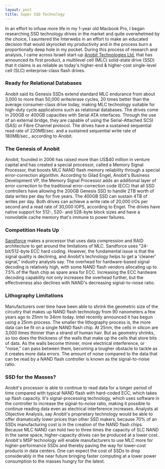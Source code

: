 ```yaml
---
layout: post
title: Super SSD Technology
---
```

<p>In an effort to infuse more life in my 1-year old Macbook Pro, I began researching SSD technology drives in the market and quite overwhelmed by the choice, I sauntered the Interwebs in an effort to make an educated decision that would skyrocket my productivity and in the process burn a proportionally deep hole in my pocket. During this process of research and analysis, I came across Israeli start-up <a href="http://www.anobit.com/">Anobit Technologies Ltd.</a> that has announced its first product, a multilevel cell (MLC) solid-state drive (SSD) that it claims is as reliable as today's higher-end &amp; higher-cost single-level cell (SLC) enterprise-class flash drives.</p>

<h3>Ready for Relational Databases</h3>
<p>Anobit said its Genesis SSDs extend standard MLC endurance from about 3,000 to more than 50,000 write/erase cycles, 20 times better than the average consumer-class drive today, making MLC technology suitable for high-duty cycle applications such as relational databases. The drives come in 200GB or 400GB capacities with Serial ATA interfaces. Through the use of an external bridge, they are capable of using the Serial-Attached SCSI (SAS) or Fibre Channel protocol. The drives have a sustained sequential read rate of 220MB/sec. and a sustained sequential write rate of 180MB/sec., according to Anobit.</p>
<h3>The Genesis of Anobit</h3>
<p>Anobit, founded in 2006 has raised more than US$40 million in venture capital and has created a special processor, called a Memory Signal Processor, that boosts MLC NAND flash memory reliability through a special error-correction algorithm. According to Gilad Engel, Anobit's Business Development VP, the Memory Signal Processor adds an additional layer of error correction to the traditional error-correction code (ECC) that all SSD controllers have allowing the 200GB Genesis SSD to handle 2TB worth of data writes per day for five years. The 400GB SSD can sustain 4TB of writes per day. Both drives can achieve a write rate of 20,000 I/Os per second and a read rate of 30,000 IOPS, according to Engel. The drives have native support for 512-, 520- and 528-byte block sizes and have a nonvolatile cache memory that's immune to power failures.</p>
<h3>Competition Heats Up</h3>
<p><a href="http://www.sandforce.com/">Sandforce</a> makes a processor that uses data compression and RAID architecture to get around the limitations of MLC. Sandforce uses "24-bit/512-byte ECC hard coding. However, the fundamental issue is that the signal quality is declining, and Anobit's technology helps to get a 'cleaner' signal," industry analysts say. The overhead for hardware-based signal decoding is relatively high, with some NAND flash vendors allocating up to 7.5% of the flash chip as spare area for ECC. Increasing the ECC hardware decoding capability not only increases the overhead further, but the effectiveness also declines with NAND's decreasing signal-to-noise ratio.</p>
<h3>Lithography Limitations</h3>
<p>Manufacturers over time have been able to shrink the geometric size of the circuitry that makes up NAND flash technology from 90 nanometers a few years ago to 25nm to 34nm today. Intel recently announced it has begun using a 25nm process. The smaller the lithography process is, the more data can be fit on a single NAND flash chip. At 25nm, the cells in silicon are 3,000 times thinner than a strand of human hair. But as geometry shrinks, so too does the thickness of the walls that make up the cells that store bits of data. As the walls become thinner, more electrical interference, or "noise," can pass between them, becoming a tougher obstacle to tackle as it creates more data errors. The amount of noise compared to the data that can be read by a NAND flash controller is known as the signal-to-noise ratio.</p>
<h3>SSD for the Masses?</h3>
<p>Anobit's processor is able to continue to read data for a longer period of time compared with typical NAND flash with hard-coded ECC, which takes up flash capacity. It's signal-processing technology, which uses software in the controller to increase the signal-to-noise ratio, making it possible to continue reading data even as electrical interference increases. Analysts at Objective Analysis, say Anobit's proprietary technology would be able to offer dramatically lower prices than other SSD makers, because 70% of an SSDs manufacturing cost is in the creation of the NAND flash chips. Because MLC NAND can hold two to three times the capacity of SLC NAND in the same space, higher-capacity drives can be produced at a lower cost. Anobit's MSP technology will enable manufacturers to use MLC more for higher-performance SSDs and thereby paving the way for lower-cost products in data centers. One can expect the cost of SSDs to drop considerably in the near future bringing faster computing at a lower power consumption to the masses hungry for the latest.</p>
